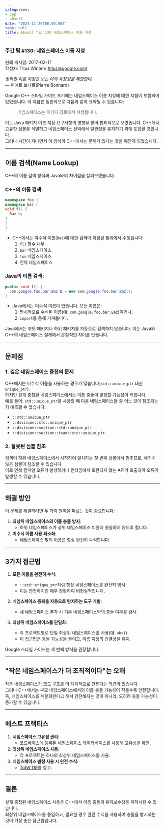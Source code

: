 ```yaml
---
categories:
- cpp
- abseil
date: "2024-11-26T00:00:00Z"
tags: null
title: Abseil Tip 130 네임스페이스 이름 지정
---
```


### 주간 팁 #130: 네임스페이스 이름 지정

원래 게시일: 2017-02-17  
작성자: Titus Winters [(titus@google.com)](mailto:titus@google.com)

*정확한 이름 지정은 보는 이의 독창성을 제한한다.*  
— 피에르 보나르(Pierre Bonnard)

Google C++ 스타일 가이드 초기에는 네임스페이스 이름 지정에 대한 지침이 포함되어 있었습니다. 이 지침은 일반적으로 다음과 같이 요약될 수 있습니다:

> 네임스페이스는 패키지 경로에서 파생됩니다.

이는 Java 패키지 이름 지정 요구사항의 영향을 받아 합리적으로 보였습니다. C++에서 고유한 심볼을 식별하고 네임스페이스 선택에서 일관성을 유지하기 위해 도입된 것입니다.  
그러나 시간이 지나면서 이 방식이 C++에서는 문제가 있다는 것을 깨닫게 되었습니다.

---

## **이름 검색(Name Lookup)**

C++의 이름 검색 방식과 Java와의 차이점을 살펴보겠습니다.

### C++의 이름 검색:

```cpp
namespace foo {
namespace bar {
void f() {
  Baz b;
}
}
}
```

- C++에서는 미수식 이름(`Baz`)에 대한 검색이 확장된 범위에서 수행됩니다:
  1. `f()` 함수 내부
  2. `bar` 네임스페이스
  3. `foo` 네임스페이스
  4. 전역 네임스페이스

### Java의 이름 검색:

```java
public void f() {
  com.google.foo.bar.Baz b = new com.google.foo.bar.Baz();
}
```

- Java에서는 미수식 이름이 없습니다. 모든 이름은:
  1. 명시적으로 수식된 이름(예: `com.google.foo.bar.Baz`)이거나,
  2. `import`를 통해 가져옵니다.

Java에서는 부모 패키지나 하위 패키지를 자동으로 검색하지 않습니다. 이는 Java와 C++의 네임스페이스 설계에서 본질적인 차이를 만듭니다.

---

## **문제점**

### 1. 깊은 네임스페이스 중첩의 문제
C++에서는 미수식 이름을 사용하는 경우가 많습니다(`std::unique_ptr` 대신 `unique_ptr`).  
하지만 깊게 중첩된 네임스페이스에서는 이름 충돌이 발생할 가능성이 커집니다.  
예를 들어, `std::unique_ptr`을 사용할 때 다음 네임스페이스들 중 어느 것이 참조되는지 예측할 수 없습니다:

- `::std::unique_ptr`
- `::division::std::unique_ptr`
- `::division::section::std::unique_ptr`
- `::division::section::team::std::unique_ptr`

### 2. 잘못된 심볼 참조
검색이 하위 네임스페이스에서 시작하여 일치하는 첫 번째 심볼에서 멈추므로, 예기치 않은 심볼이 참조될 수 있습니다.  
이로 인해 컴파일 오류가 발생하거나 런타임에서 호환되지 않는 API가 호출되어 오류가 발생할 수 있습니다.

---

## **해결 방안**

이 문제를 해결하려면 두 가지 원칙을 따르는 것이 중요합니다:
1. **최상위 네임스페이스의 이름 충돌 방지**:
   - 하위 네임스페이스가 상위 네임스페이스 이름과 충돌하지 않도록 합니다.
2. **미수식 이름 사용 최소화**:
   - 네임스페이스 밖의 이름은 항상 완전히 수식합니다.

---

## **3가지 접근법**

1. **모든 이름을 완전히 수식**:
   - `::std::unique_ptr`처럼 항상 네임스페이스를 완전히 명시.
   - 이는 안전하지만 매우 장황하여 비현실적입니다.

2. **네임스페이스 중복을 자동으로 탐지하는 도구 개발**:
   - 새 네임스페이스 추가 시 기존 네임스페이스와의 충돌 여부를 검사.

3. **최상위 네임스페이스를 단일화**:
   - 각 프로젝트별로 단일 최상위 네임스페이스를 사용(예: `absl`).
   - 이 접근법은 충돌 가능성을 줄이고, 이름 지정의 간결성을 유지.

Google 스타일 가이드는 세 번째 방식을 권장합니다.

---

## **"작은 네임스페이스가 더 조직적이다"는 오해**

작은 네임스페이스가 코드 구조를 더 체계적으로 만든다는 의견이 있습니다.  
그러나 C++에서는 부모 네임스페이스에서의 이름 충돌 가능성이 작을수록 안전합니다.  
즉, 네임스페이스를 세분화한다고 해서 안전해지는 것이 아니라, 오히려 충돌 가능성이 증가할 수 있습니다.

---

## **베스트 프랙티스**

1. **네임스페이스 고유성 관리**:
   - 코드베이스에 등록된 네임스페이스 데이터베이스를 사용해 고유성을 확인.
2. **최상위 네임스페이스 사용**:
   - 각 프로젝트는 하나의 최상위 네임스페이스를 사용.
3. **네임스페이스 별칭 사용 시 완전 수식**:
   - [TotW 119](http://google.github.io/styleguide/cppguide.html#Namespace_Names)를 참고.

---

## **결론**

깊게 중첩된 네임스페이스 사용은 C++에서 이름 충돌과 유지보수성을 저하시킬 수 있습니다.  
최상위 네임스페이스를 통일하고, 필요한 경우 완전 수식을 사용하여 충돌을 방지하는 것이 가장 좋은 접근법입니다.